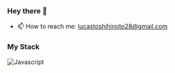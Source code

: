 ### Hey there 👋

- 📫 How to reach me: lucastoshihiroito28@gmail.com
### My Stack
![Javascript](https://img.shields.io/badge/JavaScript-323330?style=for-the-badge&logo=javascript&logoColor=F7DF1E)
